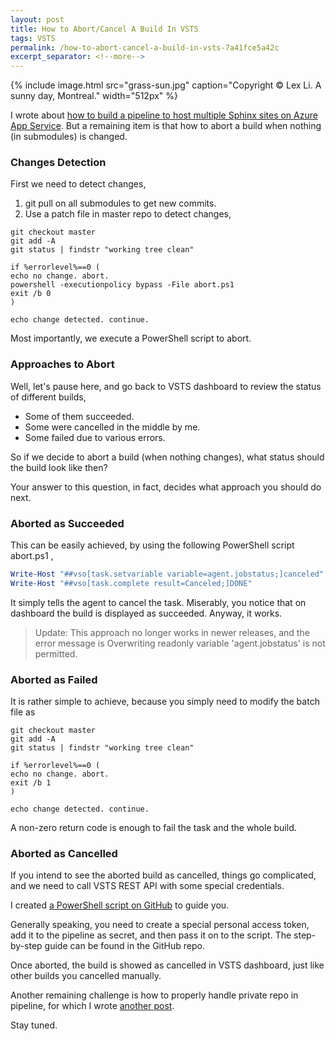 ```yaml
---
layout: post
title: How to Abort/Cancel A Build In VSTS
tags: VSTS
permalink: /how-to-abort-cancel-a-build-in-vsts-7a41fce5a42c
excerpt_separator: <!--more-->
---
```

{% include image.html
src="grass-sun.jpg" caption="Copyright © Lex Li. A sunny day, Montreal." width="512px" %}

I wrote about [how to build a pipeline to host multiple Sphinx sites on Azure App Service](https://blog.lextudio.com/ci-cd-pipeline-with-vsts-and-zapier-b81d341088dd). But a remaining item is that how to abort a build when nothing (in submodules) is changed.
<!--more-->

### Changes Detection

First we need to detect changes,

1. git pull on all submodules to get new commits.
1. Use a patch file in master repo to detect changes,

``` batch
git checkout master
git add -A
git status | findstr "working tree clean"

if %errorlevel%==0 (
echo no change. abort.
powershell -executionpolicy bypass -File abort.ps1
exit /b 0
)

echo change detected. continue.
```

Most importantly, we execute a PowerShell script to abort.

### Approaches to Abort

Well, let's pause here, and go back to VSTS dashboard to review the status of different builds,

* Some of them succeeded.
* Some were cancelled in the middle by me.
* Some failed due to various errors.

So if we decide to abort a build (when nothing changes), what status should the build look like then?

Your answer to this question, in fact, decides what approach you should do next.

### Aborted as Succeeded

This can be easily achieved, by using the following PowerShell script abort.ps1 ,

``` powershell
Write-Host "##vso[task.setvariable variable=agent.jobstatus;]canceled"
Write-Host "##vso[task.complete result=Canceled;]DONE"
```

It simply tells the agent to cancel the task. Miserably, you notice that on dashboard the build is displayed as succeeded. Anyway, it works.

> Update: This approach no longer works in newer releases, and the error message is Overwriting readonly variable 'agent.jobstatus' is not permitted.

### Aborted as Failed

It is rather simple to achieve, because you simply need to modify the batch file as

``` batch
git checkout master
git add -A
git status | findstr "working tree clean"

if %errorlevel%==0 (
echo no change. abort.
exit /b 1
)

echo change detected. continue.
```

A non-zero return code is enough to fail the task and the whole build.

### Aborted as Cancelled

If you intend to see the aborted build as cancelled, things go complicated, and we need to call VSTS REST API with some special credentials.

I created [a PowerShell script on GitHub](https://github.com/lextm/vstsabort) to guide you.

Generally speaking, you need to create a special personal access token, add it to the pipeline as secret, and then pass it on to the script. The step-by-step guide can be found in the GitHub repo.

Once aborted, the build is showed as cancelled in VSTS dashboard, just like other builds you cancelled manually.

Another remaining challenge is how to properly handle private repo in pipeline, for which I wrote [another post](https://blog.lextudio.com/how-to-use-private-repos-as-submodules-in-vsts-fd69801e233f).

Stay tuned.

